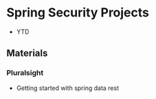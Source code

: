 # Spring Security Projects
* YTD

## Materials
### Pluralsight
* Getting started with spring data rest